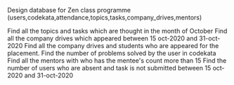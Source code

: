 Design database for Zen class programme (users,codekata,attendance,topics,tasks,company_drives,mentors)

Find all the topics and tasks which are thought in the month of October
Find all the company drives which appeared between 15 oct-2020 and 31-oct-2020
Find all the company drives and students who are appeared for the placement.
Find the number of problems solved by the user in codekata
Find all the mentors with who has the mentee's count more than 15
Find the number of users who are absent and task is not submitted  between 15 oct-2020 and 31-oct-2020
